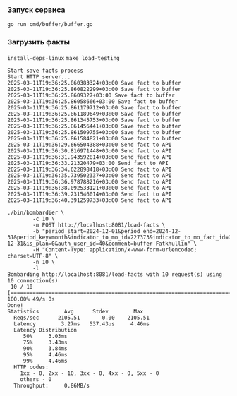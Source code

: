 ### Запуск сервиса
```go run cmd/buffer/buffer.go ```

### Загрузить факты
```install-deps-linux```
```make load-testing```

```
Start save facts process
Start HTTP server...
2025-03-11T19:36:25.860383324+03:00 Save fact to buffer
2025-03-11T19:36:25.860822299+03:00 Save fact to buffer
2025-03-11T19:36:25.8609327+03:00 Save fact to buffer
2025-03-11T19:36:25.86058666+03:00 Save fact to buffer
2025-03-11T19:36:25.861179712+03:00 Save fact to buffer
2025-03-11T19:36:25.861189649+03:00 Save fact to buffer
2025-03-11T19:36:25.861345753+03:00 Save fact to buffer
2025-03-11T19:36:25.861456441+03:00 Save fact to buffer
2025-03-11T19:36:25.861509755+03:00 Save fact to buffer
2025-03-11T19:36:25.861584821+03:00 Save fact to buffer
2025-03-11T19:36:29.666504388+03:00 Send fact to API
2025-03-11T19:36:30.816971448+03:00 Send fact to API
2025-03-11T19:36:31.943592814+03:00 Send fact to API
2025-03-11T19:36:33.21320479+03:00 Send fact to API
2025-03-11T19:36:34.622898418+03:00 Send fact to API
2025-03-11T19:36:35.739502337+03:00 Send fact to API
2025-03-11T19:36:36.978788216+03:00 Send fact to API
2025-03-11T19:36:38.092533121+03:00 Send fact to API
2025-03-11T19:36:39.231546014+03:00 Send fact to API
2025-03-11T19:36:40.391259733+03:00 Send fact to API
```

```
./bin/bombardier \
        -c 10 \
        -m POST http://localhost:8081/load-facts \
        -b "period_start=2024-12-01&period_end=2024-12-31&period_key=month&indicator_to_mo_id=227373&indicator_to_mo_fact_id=0&value=3&fact_time=2024-12-31&is_plan=0&auth_user_id=40&comment=buffer Fatkhullin" \
        -H "Content-Type: application/x-www-form-urlencoded; charset=UTF-8" \
        -n 10 \
        -l
Bombarding http://localhost:8081/load-facts with 10 request(s) using 10 connection(s)
 10 / 10 [================================================================================================================================================================================================================================================================================] 100.00% 49/s 0s
Done!
Statistics        Avg      Stdev        Max
  Reqs/sec      2105.51       0.00    2105.51
  Latency        3.27ms   537.43us     4.46ms
  Latency Distribution
     50%     3.03ms
     75%     3.43ms
     90%     3.84ms
     95%     4.46ms
     99%     4.46ms
  HTTP codes:
    1xx - 0, 2xx - 10, 3xx - 0, 4xx - 0, 5xx - 0
    others - 0
  Throughput:     0.86MB/s

```